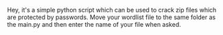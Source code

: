 Hey, it's a simple python script which can be used to crack zip files which are protected by passwords.
Move your wordlist file to the same folder as the main.py and then enter the name of your file when asked.
